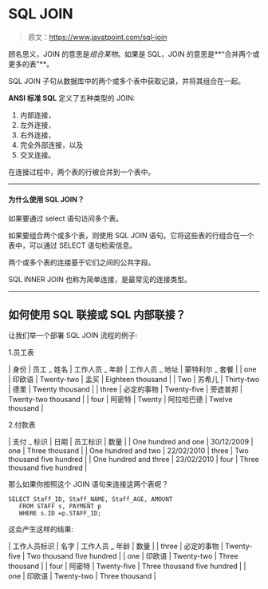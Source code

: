 # SQL JOIN

> 原文：<https://www.javatpoint.com/sql-join>

顾名思义，JOIN 的意思是*组合某物*。如果是 SQL，JOIN 的意思是**“合并两个或更多的表”**。

SQL JOIN 子句从数据库中的两个或多个表中获取记录，并将其组合在一起。

**ANSI 标准 SQL** 定义了五种类型的 JOIN:

1.  内部连接，
2.  左外连接，
3.  右外连接，
4.  完全外部连接，以及
5.  交叉连接。

在连接过程中，两个表的行被合并到一个表中。

* * *

#### 为什么使用 SQL JOIN？

如果要通过 select 语句访问多个表。

如果要组合两个或多个表，则使用 SQL JOIN 语句。它将这些表的行组合在一个表中，可以通过 SELECT 语句检索信息。

两个或多个表的连接基于它们之间的公共字段。

SQL INNER JOIN 也称为简单连接，是最常见的连接类型。

* * *

## 如何使用 SQL 联接或 SQL 内部联接？

让我们举一个部署 SQL JOIN 流程的例子:

1.员工表

| 身份 | 员工 _ 姓名 | 工作人员 _ 年龄 | 工作人员 _ 地址 | 蒙特利尔 _ 套餐 |
| one | 印欧语 | Twenty-two | 孟买 | Eighteen thousand |
| Two | 苏希儿 | Thirty-two | 德里 | Twenty thousand |
| three | 必定的事物 | Twenty-five | 旁遮普邦 | Twenty-two thousand |
| four | 阿密特 | Twenty | 阿拉哈巴德 | Twelve thousand |

2.付款表

| 支付 _ 标识 | 日期 | 员工标识 | 数量 |
| One hundred and one | 30/12/2009 | one | Three thousand |
| One hundred and two | 22/02/2010 | three | Two thousand five hundred |
| One hundred and three | 23/02/2010 | four | Three thousand five hundred |

那么如果你按照这个 JOIN 语句来连接这两个表呢？

```
SELECT Staff_ID, Staff_NAME, Staff_AGE, AMOUNT 
   FROM STAFF s, PAYMENT p
   WHERE s.ID =p.STAFF_ID;

```

这会产生这样的结果:

| 工作人员标识 | 名字 | 工作人员 _ 年龄 | 数量 |
| three | 必定的事物 | Twenty-five | Two thousand five hundred |
| one | 印欧语 | Twenty-two | Three thousand |
| four | 阿密特 | Twenty-five | Three thousand five hundred |
| one | 印欧语 | Twenty-two | Three thousand |